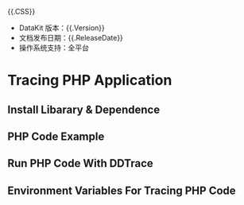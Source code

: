 {{.CSS}}

- DataKit 版本：{{.Version}}
- 文档发布日期：{{.ReleaseDate}}
- 操作系统支持：全平台

# Tracing PHP Application

## Install Libarary & Dependence

## PHP Code Example

## Run PHP Code With DDTrace

## Environment Variables For Tracing PHP Code
